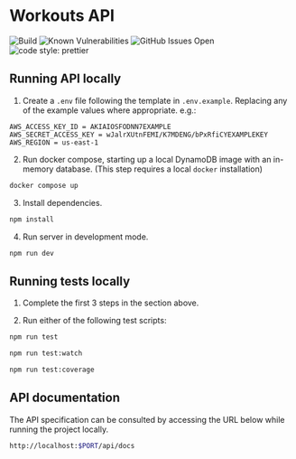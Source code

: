 # Workouts API

![Build](https://github.com/JohnAL95/workouts-api/actions/workflows/build.yml/badge.svg)
![Known Vulnerabilities](https://snyk.io/test/github/JohnAL95/workouts-api/badge.svg)
![GitHub Issues Open](https://img.shields.io/github/issues/JohnAL95/workouts-api.svg?maxAge=2592000)
![code style: prettier](https://img.shields.io/badge/code_style-prettier-ff69b4.svg?style=flat-square)

## Running API locally

1. Create a `.env` file following the template in `.env.example`. Replacing any of the example values where appropriate. e.g.:

```
AWS_ACCESS_KEY_ID = AKIAIOSFODNN7EXAMPLE
AWS_SECRET_ACCESS_KEY = wJalrXUtnFEMI/K7MDENG/bPxRfiCYEXAMPLEKEY
AWS_REGION = us-east-1
```

2. Run docker compose, starting up a local DynamoDB image with an in-memory database. (This step requires a local `docker` installation)

```bash
docker compose up
```

3. Install dependencies.

```bash
npm install
```

4. Run server in development mode.

```bash
npm run dev
```

## Running tests locally

1. Complete the first 3 steps in the section above.

2. Run either of the following test scripts:

```bash
npm run test
```

```bash
npm run test:watch
```

```bash
npm run test:coverage
```

## API documentation

The API specification can be consulted by accessing the URL below while running the project locally.

```bash
http://localhost:$PORT/api/docs
```
